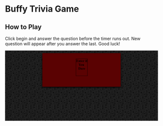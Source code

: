 # Buffy Trivia Game

## How to Play

Click begin and answer the question before the timer runs out. New question will appear after you answer the last. Good luck! 

![triviagame](assets/images/TriviaGame.PNG)
